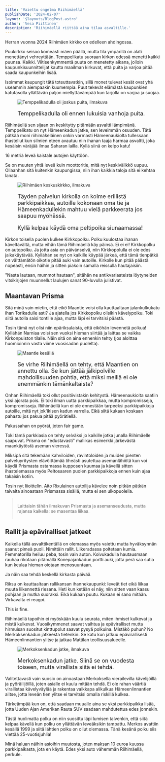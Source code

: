```yaml
---
title: 'Vaiettu ongelma Riihimäellä'
publishDate: '2024-02-07'
layout: '$layouts/BlogPost.astro'
author: 'Vesa Piittinen'
description: 'Riihimäellä riittää aina tilaa asvaltille.'
---
```


Herran vuonna 2024 Riihimäen kirkko on edelleen ahdingossa.

Puukirkko seisoo komeasti mäen päällä, mutta tila ympärillä on alati menettänyt vehreyttään. Temppelikatu suoraan kirkon
edessä menetti kaikki puunsa. Kaikki. Viitisenkymmentä puuta on menetetty aikana, jolloin kaupunkisuunnittelijat kautta
maailman kirkuvat, että puita ja varjoa pitää saada kaupunkeihin lisää.

Isoimmat kaupungit tätä toteuttavatkin, sillä monet tulevat kesät ovat yhä useammin aiempaakin kuumempia. Puut tekevät
elämästä kaupunkien katutasolla yllättävän paljon miellyttävämpää kun tarjolla on varjoa ja suojaa.

<figure>

![Temppelikadulla oli joskus puita, ilmakuva](/assets/blogi/2024-02-07_temppelikatu.jpg)

<figcaption class="ff9-dialog" style="font-size: 18px;">
	<p>Temppelikadulla oli ennen lukuisia vanhoja puita.</p>
</figcaption>
</figure>

Riihimäellä sen sijaan on keskitytty pitämään asvaltti lämpimänä. Temppelikatu on nyt Hämeenkadun jatke, sen leveimmän
osuuden. Tätä pätkää moni riihimäkeläinen onkin varmasti Hämeenaukiolta tullessaan ihastellut kun silmien eteen avautuu
niin ihanan taaja harmaa asvaltti, joka kesäisin väräjää ilmaa Saharan lailla. Kyllä siinä on kelpo katu!

16 metriä leveä kaistale autojen käyttöön.

Se on muuten yhtä leveä kuin moottoritie, mitä nyt keskivälikkö uupuu. Ollaanhan sitä kuitenkin kaupungissa, niin ihan
kaikkia taloja sitä ei kehtaa lanata.

<figure>

![Riihimäen keskuskirkko, ilmakuva](/assets/blogi/2024-02-07_keskuskirkko.jpg)

<figcaption class="ff9-dialog" style="font-size: 18px;">
	<p>Täyden palvelun kirkolla on kolme erillistä parkkipaikkaa, autoille kokonaan oma tie ja Hämeenkadullekin mahtuu vielä parkkeerata jos saapuu myöhässä.</p>
	<p>Kyllä kelpaa käydä oma peltipoika siunaamassa!</p>
</figcaption>
</figure>

Kirkon toisella puolen kulkee Kirkkopolku. Polku kuulostaa ihanan käveltävältä, mutta eihän tämä Riihimäellä käy päinsä.
Ei ei ei! Kirkkopolku on autopolku. Ja jotta asia on päivänselvä, niin Kirkkopolulla ei ole edes jalkakäytävää. Kyllähän
se nyt on kaikille käypää järkeä, että tämä tienpätkä on välttämätön oikotie pitää auki vain autoille. Kirkolle kun
pitää päästä nopeasti, ensin häihin ja sitten piakoin samalla reissulla hautajaisiin.

"Nasta lautaan, mummot hautaan", sitähän ne antikvariaateista löytyneiden vitsikirjojen muunnellut laulujen sanat
90-luvulla julistivat.

## Maantavan Prisma

Sitä minä vain mietin, että eikö Maantie voisi olla kauttaaltaan jalankulkukatu ihan Torikadulle asti? Ja ajatella jos
Kirkkopolku olisikin kävelypolku. Toki siitä autolla saisi tontille ajaa, mutta läpi ei tarvitsisi päästä.

Tosin tämä nyt olisi niin epäriksulaista, että eiköhän levennetä polkua! Kyllähän Narniaa voisi sen vuoksi hieman
siirtää ja laittaa se vaikka Kirkonpuiston tilalle. Näin sitä on aina ennenkin tehty (jos aloittaa huomioinnin vasta
viime vuosisadan puolelta).

<figure>

![Maantie kesällä](/assets/blogi/2024-02-07_maantie.jpg)

<figcaption class="ff9-dialog" style="font-size: 18px;">
	<p>Se virhe Riihimäellä on tehty, että Maantien on annettu olla. Se kun jättää jälkipolville mahdollisuuden pohtia, että miksi meillä ei ole enemmänkin tämänkaltaista?</p>
</figcaption>
</figure>

Onhan Riihimäellä toki ollut positiivistakin kehitystä. Hämeenaukiolta saatiin yksi ajorata pois. Ei toki ilman uutta
parkkipaikkaa, mutta kompromisseja, kompromisseja. Riihimäellä kun ei ole ennestään tarpeeksi parkkipaikkoja autoille,
mitä nyt jok'ikisen kadun varrella. Eikä siitä kukaan koskaan pahastu jos pakua pitää pyörätiellä.

Pakussahan on pyörät, joten <span lang="en">fair game</span>.

Toki tämä parkkiasia on tehty selväksi jo kaikille jotka junalla Riihimäelle saapuvat. Prisma on "edustavasti" mallikas
esimerkki järkevästä maankäytöstä aseman vieressä.

Miksipä sitä tekemään kahviloiden, ravintoloiden ja muiden pienten palveluyritysten elävöittämää tiheästi asutettua asemanlähiötä kun voi käydä Prismasta ostamassa kupposen kuumaa ja kävellä sitten ihastelemassa myös Peltosaaren puolen
parkkipaikkoja ennen kuin ajaa takaisin kotiin.

Tosin nyt liioittelin. Aito Rixulainen autoilija kävelee noin pitkän pätkän taivalta ainoastaan Prismassa sisällä, mutta
ei sen ulkopuolella.

> <br />Laittaisin tähän ilmakuvan Prismasta ja asemanseudusta, mutta rajansa kaikella: se masentaa liikaa.<br /><br />

## Rallit ja epäviralliset jatkeet

Kaikella tällä asvalttikentällä on olemassa myös vaiettu mutta hyväksynnän saanut pimeä puoli. Nimittäin rallit.
Liikeradassa poltetaan kumia. Femmatorilla heiluu peba, tosin vain auton. Koivukadulla hautausmaan rauhaa rikotaan
pitämällä Konepajankadun portti auki, jotta perä saa sutia kun keulaa hieman oiotaan menosuuntaan.

Ja näin saa tehdä keskellä kirkasta päivää.

Riksu on kauttaaltaan rallikansan ihannekaupunki: leveät tiet eikä liikaa muuta liikennettä riesana. Heti kun ketään ei
näy, niin sitten vaan kaasu pohjaan ja mutka suoraksi. Eikä kukaan puutu. Kukaan ei sano mitään. Virkavalta ei reagoi.

<p lang="en">This is fine.</p>

Riihimäellä tapoihin ei myöskään kuulu seurata, miten ihmiset kulkevat ja mistä kulkevat. Vuosikymmenet saavat vaihtua
ja epäviralliset mutta hirmuisan suositut kinttupolut saavat pysyä polkuina. Mistäkö puhun? No Merkoksenkadun jatkeesta
tietenkin. Se katu kun jatkuu epävirallisesti Hämeenlinnantien ylitse ja jatkaa Mattilan teollisuusalueelle.

<figure>

![Merkoksenkadun jatke, ilmakuva](/assets/blogi/2024-02-07_merkoksenkadun-jatke.jpg)

<figcaption class="ff9-dialog" style="font-size: 18px;">
	<p>Merkoksenkadun jatke. Siinä se on vuodesta toiseen, mutta virallista siitä ei tehdä.</p>
</figcaption>
</figure>

Valitettavasti vain suosio on ainoastaan Merkoksella vierailevilla kävelijöillä ja pyöräilijöillä, joten asialle ei
kuulu mitään tehdä. Ei ole rahan väärtiä virallistaa kävelyväylää ja rakentaa vaikkapa alikulkua Hämeenlinnantien
alitse, jotta leveän tien ylitse ei tarvitsisi omalla riskillä kulkea.

Tärkeämpää kun on, että saadaan muualle aina se yksi parkkipaikka lisää, jotta Uuden Ajan Amerikan Rauta SUV saadaan
mahdutettua edes jonnekin.

Tästä huolimatta polku on niin suosittu läpi lumisen talvenkin, että siitä kelpaa kävellä kun polku on yllättävän
leveäksikin tampattu. Merkos avattiin kesällä 1999 ja siitä lähtien polku on ollut olemassa. Tänä kesänä polku siis
viettää 25-vuotisjuhlia!

Minä haluan näihin asioihin muutosta, joten maksan 10 euroa kuussa parkkipaikasta, jota en käytä. Edes yksi auto
vähemmän Riihimäellä, perkule.
